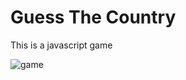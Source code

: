 # Guess The Country
This is a javascript game 


![game](https://media.giphy.com/media/1mssFruDXTGZ2A8eFx/giphy.gif)
